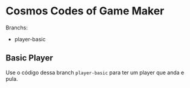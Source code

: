 # Cosmos Codes of Game Maker

Branchs:
* player-basic

## Basic Player

Use o código dessa branch `player-basic` para ter um player que anda e pula.